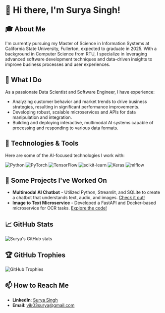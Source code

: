 # 👋 Hi there, I'm Surya Singh!

## 🎓 About Me
I'm currently pursuing my Master of Science in Information Systems at California State University, Fullerton, expected to graduate in 2025. With a background in Computer Science from RTU, I specialize in leveraging advanced software development techniques and data-driven insights to improve business processes and user experiences.

## 🌟 What I Do
As a passionate Data Scientist and Software Engineer, I have experience:
- Analyzing customer behavior and market trends to drive business strategies, resulting in significant performance improvements.
- Developing robust, scalable microservices and APIs for data manipulation and integration.
- Building and deploying interactive, multimodal AI systems capable of processing and responding to various data formats.

## 🔧 Technologies & Tools
Here are some of the AI-focused technologies I work with:

![Python](https://img.shields.io/badge/python-3670A0?style=for-the-badge&logo=python&logoColor=ffdd54) 
![PyTorch](https://img.shields.io/badge/PyTorch-%23EE4C2C.svg?style=for-the-badge&logo=PyTorch&logoColor=white)
![TensorFlow](https://img.shields.io/badge/TensorFlow-%23FF6F00.svg?style=for-the-badge&logo=TensorFlow&logoColor=white)
![scikit-learn](https://img.shields.io/badge/scikit--learn-%23F7931E.svg?style=for-the-badge&logo=scikit-learn&logoColor=white)
![Keras](https://img.shields.io/badge/Keras-%23D00000.svg?style=for-the-badge&logo=Keras&logoColor=white)
![mlflow](https://img.shields.io/badge/mlflow-%23d9ead3.svg?style=for-the-badge&logo=numpy&logoColor=blue)

## 🚀 Some Projects I've Worked On
- **Multimodal AI Chatbot** - Utilized Python, Streamlit, and SQLite to create a chatbot that understands text, audio, and images. [Check it out!](https://github.com/zeroinfinity03/multimodal-CHATBOT/tree/main)
- **Image to Text Microservice** - Developed a FastAPI and Docker-based microservice for OCR tasks. [Explore the code!](https://github.com/zeroinfinity03/ocr-microservice/tree/main)

## 📈 GitHub Stats
![Surya's GitHub stats](https://github-readme-stats.vercel.app/api?username=zeroinfinity&theme=dark&show_icons=true)

## 🏆 GitHub Trophies
![GitHub Trophies](https://github-profile-trophy.vercel.app/?username=zeroinfinity&theme=radical&no-frame=true)

## 📫 How to Reach Me
- **LinkedIn**: [Surya Singh](https://www.linkedin.com/in/surya-singh-412564233/)
- **Email**: [vik03surya@gmail.com](mailto:vik03surya@gmail.com)

<!-- Proudly created with GPRM (https://gprm.itsvg.in) -->
